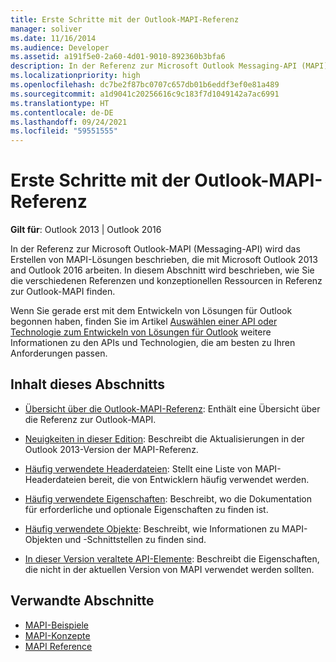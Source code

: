```yaml
---
title: Erste Schritte mit der Outlook-MAPI-Referenz
manager: soliver
ms.date: 11/16/2014
ms.audience: Developer
ms.assetid: a191f5e0-2a60-4d01-9010-892360b3bfa6
description: In der Referenz zur Microsoft Outlook Messaging-API (MAPI) wird die Erstellung von MAPI-Lösungen beschrieben, die mit Microsoft Outlook 2013 und Outlook 2016 zusammenarbeiten.
ms.localizationpriority: high
ms.openlocfilehash: dc7be2f87bc0707c657db01b6eddf3ef0e81a489
ms.sourcegitcommit: a1d9041c20256616c9c183f7d1049142a7ac6991
ms.translationtype: HT
ms.contentlocale: de-DE
ms.lasthandoff: 09/24/2021
ms.locfileid: "59551555"
---
```

# <a name="getting-started-with-the-outlook-mapi-reference"></a>Erste Schritte mit der Outlook-MAPI-Referenz

**Gilt für**: Outlook 2013 | Outlook 2016 
  
In der Referenz zur Microsoft Outlook-MAPI (Messaging-API) wird das Erstellen von MAPI-Lösungen beschrieben, die mit Microsoft Outlook 2013 and Outlook 2016 arbeiten. In diesem Abschnitt wird beschrieben, wie Sie die verschiedenen Referenzen und konzeptionellen Ressourcen in Referenz zur Outlook-MAPI finden.
  
Wenn Sie gerade erst mit dem Entwickeln von Lösungen für Outlook begonnen haben, finden Sie im Artikel [Auswählen einer API oder Technologie zum Entwickeln von Lösungen für Outlook](../selecting-an-api-or-technology-for-developing-solutions-for-outlook.md) weitere Informationen zu den APIs und Technologien, die am besten zu Ihren Anforderungen passen. 
  
## <a name="in-this-section"></a>Inhalt dieses Abschnitts

- [Übersicht über die Outlook-MAPI-Referenz](outlook-mapi-reference-overview.md): Enthält eine Übersicht über die Referenz zur Outlook-MAPI.
    
- [Neuigkeiten in dieser Edition](what-s-new-in-this-edition.md): Beschreibt die Aktualisierungen in der Outlook 2013-Version der MAPI-Referenz.
    
- [Häufig verwendete Headerdateien](commonly-used-header-files.md): Stellt eine Liste von MAPI-Headerdateien bereit, die von Entwicklern häufig verwendet werden.
    
- [Häufig verwendete Eigenschaften](commonly-used-properties.md): Beschreibt, wo die Dokumentation für erforderliche und optionale Eigenschaften zu finden ist.
    
- [Häufig verwendete Objekte](commonly-used-objects.md): Beschreibt, wie Informationen zu MAPI-Objekten und -Schnittstellen zu finden sind.
    
- [In dieser Version veraltete API-Elemente](api-elements-deprecated-in-this-edition.md): Beschreibt die Eigenschaften, die nicht in der aktuellen Version von MAPI verwendet werden sollten.
    
## <a name="related-sections"></a>Verwandte Abschnitte

- [MAPI-Beispiele](mapi-samples.md) 
- [MAPI-Konzepte](mapi-concepts.md)
- [MAPI Reference](mapi-reference.md)
  

